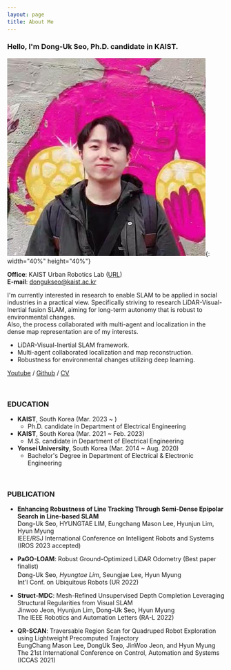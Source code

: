 ```yaml
---
layout: page
title: About Me
---
```


### Hello, I'm Dong-Uk Seo, Ph.D. candidate in KAIST.   

![photo](/assets/img/me/sdu_profile.jpeg){: width="40%" height="40%"}   

**Office**: KAIST Urban Robotics Lab ([URL](http://urobot.kaist.ac.kr/))  
**E-mail**: dongukseo@kaist.ac.kr    
    
I'm currently interested in research to enable SLAM to be applied in social industries in a practical view.
Specifically striving to research LiDAR-Visual-Inertial fusion SLAM, aiming for long-term autonomy that is robust to environmental changes.     
Also, the process collaborated with multi-agent and localization in the dense map representation are of my interests. 

* LiDAR-Visual-Inertial SLAM framework.
* Multi-agent collaborated localization and map reconstruction.
* Robustness for environmental changes utilizing deep learning.

[Youtube](https://www.youtube.com/channel/UCaON-AWswqdv9hzrOxZDdWA) / [Github](https://github.com/SeoDU/) / [CV](/assets/CV.pdf)

<br/>

### EDUCATION
* **KAIST**, South Korea (Mar. 2023 ~ )
  * Ph.D. candidate in Department of Electrical Engineering 
* **KAIST**, South Korea (Mar. 2021 ~ Feb. 2023)
  * M.S. candidate in Department of Electrical Engineering 
* **Yonsei University**, South Korea (Mar. 2014 ~ Aug. 2020)
  * Bachelor's Degree in Department of Electrical & Electronic Engineering    

<br/>

### PUBLICATION
* **Enhancing Robustness of Line Tracking Through Semi-Dense Epipolar Search in Line-based SLAM**    
<span style="color:black">Dong-Uk Seo</span>, HYUNGTAE LIM, Eungchang Mason Lee, Hyunjun Lim, Hyun Myung    
IEEE/RSJ International Conference on Intelligent Robots and Systems (IROS 2023 accepted)

* **PaGO-LOAM**: Robust Ground-Optimized LiDAR Odometry (Best paper finalist)    
<span style="color:black">Dong-Uk Seo<sup>*</sup></span>, Hyungtae Lim<sup>*</sup>, Seungjae Lee, Hyun Myung    
Int'l Conf. on Ubiquitous Robots (UR 2022)

* **Struct-MDC**: Mesh-Refined Unsupervised Depth Completion Leveraging
Structural Regularities from Visual SLAM    
Jinwoo Jeon, Hyunjun Lim, <span style="color:black">Dong-Uk Seo</span>, Hyun Myung    
The IEEE Robotics and Automation Letters (RA-L 2022)

* **QR-SCAN**: Traversable Region Scan for Quadruped Robot Exploration
using Lightweight Precomputed Trajectory    
EungChang Mason Lee, <span style="color:black">DongUk Seo</span>, JinWoo Jeon, and Hyun Myung    
The 21st International Conference on Control, Automation and Systems (ICCAS 2021)

<br/>
  
